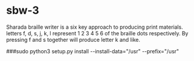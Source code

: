 sbw-3
=====

Sharada braille writer is a six key approach to producing print materials.
letters f, d, s, j, k, l represent 1 2 3 4 5 6 of the braille dots respectively.
By pressing f and s together will produce letter k and like.


###sudo python3 setup.py install --install-data="/usr" --prefix="/usr"
